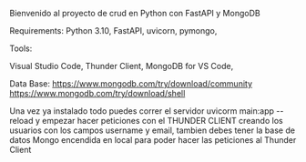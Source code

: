 Bienvenido al proyecto de crud en Python con FastAPI y MongoDB


Requirements:
 Python 3.10,
 FastAPI, 
 uvicorn,
 pymongo,

 Tools:

 Visual Studio Code,
 Thunder Client,
 MongoDB for VS Code,

 Data Base:
 https://www.mongodb.com/try/download/community
 https://www.mongodb.com/try/download/shell


 Una vez ya instalado todo puedes correr el servidor uvicorm main:app --reload y empezar hacer peticiones con el THUNDER CLIENT creando los usuarios con los campos username y email, tambien debes tener la base de datos Mongo encendida en local para poder hacer las peticiones al Thunder Client 
